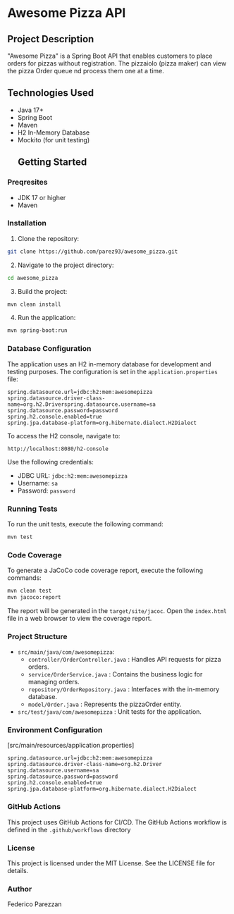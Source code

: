 # Awesome Pizza API

## Project Description
"Awesome Pizza" is a Spring Boot API that enables customers to place orders for pizzas without registration. The pizzaiolo (pizza maker) can view the pizza Order queue nd process them one at a time.

## Technologies Used
- Java 17+
- Spring Boot
- Maven
- H2 In-Memory Database
- Mockito (for unit testing)
  ## Getting Started


### Preqresites
- JDK 17 or higher
- Maven


### Installation
1. Clone the repository:


``` bash
git clone https://github.com/parez93/awesome_pizza.git
```
2. Navigate to the project directory:
``` bash
cd awesome_pizza
```
3. Build the project:


``` bash
mvn clean install
```
4. Run the application:
``` bash
mvn spring-boot:run
```

### Database Configuration
The application uses an H2 in-memory database for development and testing purposes. The configuration is set in the `application.properties` file:

``` properties
spring.datasource.url=jdbc:h2:mem:awesomepizza
spring.datasource.driver-class-name=org.h2.Driverspring.datasource.username=sa
spring.datasource.password=password
spring.h2.console.enabled=true
spring.jpa.database-platform=org.hibernate.dialect.H2Dialect
```

To access the H2 console, navigate to:

``` 
http://localhost:8080/h2-console
```
Use the following credentials:
- JDBC URL: `jdbc:h2:mem:awesomepizza`
-  Username: `sa`
-  Password: `password`


### Running Tests
To run the unit tests, execute the following command:

``` bash
mvn test
```

### Code Coverage
To generate a JaCoCo code coverage report, execute the following commands:

``` bash
mvn clean test
mvn jacoco:report
```

The report will be generated in the `target/site/jacoc`. 
Open the `index.html` file in a web browser to view the coverage report.

### Project Structure
- `src/main/java/com/awesomepizza`:
   - `controller/OrderController.java` : Handles API requests for pizza orders.
   - `service/OrderService.java` : Contains the business logic for managing orders.
   - `repository/OrderRepository.java` : Interfaces with the in-memory database.
   - `model/Order.java` : Represents the pizzaOrder entity.
- `src/test/java/com/awesomepizza` : Unit tests for the application.


### Environment Configuration
[src/main/resources/application.properties]

``` properties
spring.datasource.url=jdbc:h2:mem:awesomepizza
spring.datasource.driver-class-name=org.h2.Driver
spring.datasource.username=sa
spring.datasource.password=password
spring.h2.console.enabled=true
spring.jpa.database-platform=org.hibernate.dialect.H2Dialect
```

### GitHub Actions
This project uses GitHub Actions for CI/CD. The GitHub Actions workflow is defined in the `.github/workflows` directory

### License
This project is licensed under the MIT License. See the LICENSE file for details.

### Author
Federico Parezzan
